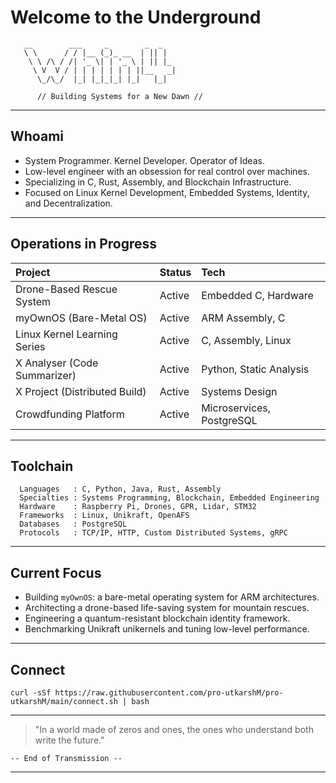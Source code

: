 # Welcome to the Underground

```
   __        ___     _        _  _ 
   \ \      / / |__ (_)_ __  | || |
    \ \ /\ / /| '_ \| | '_ \ | || |_
     \ V  V / | | | | | | | ||__   _|
      \_/\_/  |_| |_|_|_| |_|   |_|  
                                      
      // Building Systems for a New Dawn //
```

---

## Whoami

- System Programmer. Kernel Developer. Operator of Ideas.
- Low-level engineer with an obsession for real control over machines.
- Specializing in C, Rust, Assembly, and Blockchain Infrastructure.
- Focused on Linux Kernel Development, Embedded Systems, Identity, and Decentralization.

---

## Operations in Progress

| Project                        | Status    | Tech                    |
|:--------------------------------|:----------|:------------------------|
| Drone-Based Rescue System      | Active    | Embedded C, Hardware     |
| myOwnOS (Bare-Metal OS)         | Active    | ARM Assembly, C          |
| Linux Kernel Learning Series   | Active    | C, Assembly, Linux       |
| X Analyser (Code Summarizer)    | Active    | Python, Static Analysis  |
| X Project (Distributed Build)  | Active    | Systems Design           |
| Crowdfunding Platform          | Active    | Microservices, PostgreSQL |

---

## Toolchain

```
  Languages   : C, Python, Java, Rust, Assembly
  Specialties : Systems Programming, Blockchain, Embedded Engineering
  Hardware    : Raspberry Pi, Drones, GPR, Lidar, STM32
  Frameworks  : Linux, Unikraft, OpenAFS
  Databases   : PostgreSQL
  Protocols   : TCP/IP, HTTP, Custom Distributed Systems, gRPC
```

---

## Current Focus

- Building `myOwnOS`: a bare-metal operating system for ARM architectures.
- Architecting a drone-based life-saving system for mountain rescues.
- Engineering a quantum-resistant blockchain identity framework.
- Benchmarking Unikraft unikernels and tuning low-level performance.

---

## Connect

```
curl -sSf https://raw.githubusercontent.com/pro-utkarshM/pro-utkarshM/main/connect.sh | bash
```

---

> "In a world made of zeros and ones, the ones who understand both write the future."

```
-- End of Transmission --
```
---
